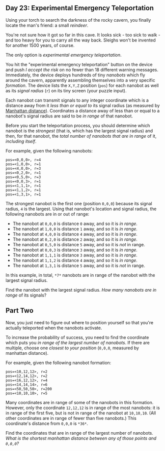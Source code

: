 Day 23: Experimental Emergency Teleportation
--------------------------------------------

Using your torch to search the darkness of the rocky cavern, you finally locate the man's friend: a small *reindeer*.


You're not sure how it got so far in this cave. It looks sick - too sick to walk - and too heavy for you to carry all the way back. Sleighs won't be invented for another 1500 years, of course.


The only option is *experimental emergency teleportation*.


You hit the "experimental emergency teleportation" button on the device and push *I accept the risk* on no fewer than 18 different warning messages. Immediately, the device deploys hundreds of tiny *nanobots* which fly around the cavern, apparently assembling themselves into a very specific *formation*. The device lists the `X,Y,Z` position (`pos`) for each nanobot as well as its *signal radius* (`r`) on its tiny screen (your puzzle input).


Each nanobot can transmit signals to any integer coordinate which is a distance away from it *less than or equal to* its signal radius (as measured by [Manhattan distance](https://en.wikipedia.org/wiki/Taxicab_geometry)). Coordinates a distance away of less than or equal to a nanobot's signal radius are said to be *in range* of that nanobot.


Before you start the teleportation process, you should determine which nanobot is the *strongest* (that is, which has the largest signal radius) and then, for that nanobot, the *total number of nanobots that are in range* of it, *including itself*.


For example, given the following nanobots:



```
pos=<0,0,0>, r=4
pos=<1,0,0>, r=1
pos=<4,0,0>, r=3
pos=<0,2,0>, r=1
pos=<0,5,0>, r=3
pos=<0,0,3>, r=1
pos=<1,1,1>, r=1
pos=<1,1,2>, r=1
pos=<1,3,1>, r=1

```

The strongest nanobot is the first one (position `0,0,0`) because its signal radius, `4` is the largest. Using that nanobot's location and signal radius, the following nanobots are in or out of range:


* The nanobot at `0,0,0` is distance `0` away, and so it is *in range*.
* The nanobot at `1,0,0` is distance `1` away, and so it is *in range*.
* The nanobot at `4,0,0` is distance `4` away, and so it is *in range*.
* The nanobot at `0,2,0` is distance `2` away, and so it is *in range*.
* The nanobot at `0,5,0` is distance `5` away, and so it is *not* in range.
* The nanobot at `0,0,3` is distance `3` away, and so it is *in range*.
* The nanobot at `1,1,1` is distance `3` away, and so it is *in range*.
* The nanobot at `1,1,2` is distance `4` away, and so it is *in range*.
* The nanobot at `1,3,1` is distance `5` away, and so it is *not* in range.


In this example, in total, `*7*` nanobots are in range of the nanobot with the largest signal radius.


Find the nanobot with the largest signal radius. *How many nanobots are in range* of its signals?


Part Two
--------

Now, you just need to figure out where to position yourself so that you're actually teleported when the nanobots activate.


To increase the probability of success, you need to find the coordinate which puts you *in range of the largest number of nanobots*. If there are multiple, choose one *closest to your position* (`0,0,0`, measured by manhattan distance).


For example, given the following nanobot formation:



```
pos=<10,12,12>, r=2
pos=<12,14,12>, r=2
pos=<16,12,12>, r=4
pos=<14,14,14>, r=6
pos=<50,50,50>, r=200
pos=<10,10,10>, r=5

```

Many coordinates are in range of some of the nanobots in this formation. However, only the coordinate `12,12,12` is in range of the most nanobots: it is in range of the first five, but is not in range of the nanobot at `10,10,10`. (All other coordinates are in range of fewer than five nanobots.) This coordinate's distance from `0,0,0` is `*36*`.


Find the coordinates that are in range of the largest number of nanobots. *What is the shortest manhattan distance between any of those points and `0,0,0`?*


